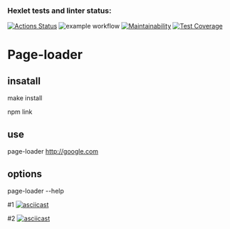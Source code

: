 ### Hexlet tests and linter status:
[![Actions Status](https://github.com/EdZev/backend-project-lvl3/workflows/hexlet-check/badge.svg)](https://github.com/EdZev/backend-project-lvl3/actions)
![example workflow](https://github.com/EdZev/backend-project-lvl3/actions/workflows/linter.yml/badge.svg)
[![Maintainability](https://api.codeclimate.com/v1/badges/a6064d5aecb2e261fc6e/maintainability)](https://codeclimate.com/github/EdZev/backend-project-lvl3/maintainability)
[![Test Coverage](https://api.codeclimate.com/v1/badges/a6064d5aecb2e261fc6e/test_coverage)](https://codeclimate.com/github/EdZev/backend-project-lvl3/test_coverage)

# Page-loader
## insatall
make install

npm link

## use
page-loader http://google.com

## options
page-loader --help

#1
[![asciicast](https://asciinema.org/a/457439.svg)](https://asciinema.org/a/457439)

#2
[![asciicast](https://asciinema.org/a/458245.svg)](https://asciinema.org/a/458245)
